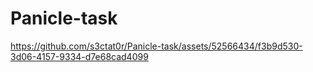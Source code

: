 # Panicle-task

https://github.com/s3ctat0r/Panicle-task/assets/52566434/f3b9d530-3d06-4157-9334-d7e68cad4099

